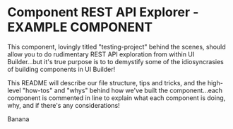 Component REST API Explorer - EXAMPLE COMPONENT 
===============================================
This component, lovingly titled "testing-project" behind the scenes, should allow you to do rudimentary REST API exploration from within UI Builder...but it's true purpose is to to demystify some of the idiosyncrasies of building components in UI Builder! 

This README will describe our file structure, tips and tricks, and the high-level "how-tos" and "whys" behind how we've built the component...each component is commented in line to explain what each component is doing, why, and if there's any considerations!

Banana